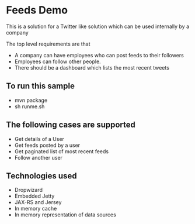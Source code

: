 # Feeds Demo

This  is a solution for a Twitter like solution which can be used internally by a company

The top level requirements are that
 * A company can have employees who can post feeds to their followers
 * Employees can follow other people.
 * There should be a dashboard which lists the most recent tweets

## To run this sample
* mvn package
* sh runme.sh


## The following cases are supported

* Get details of a User
* Get feeds posted by a user
* Get paginated list of most recent feeds
* Follow another user

## Technologies used

* Dropwizard
* Embedded Jetty
* JAX-RS and Jersey
* In memory cache
* In memory representation of data sources



